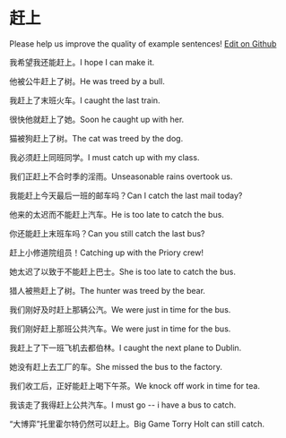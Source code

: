 # 赶上

Please help us improve the quality of example sentences! [Edit on Github](https://github.com/jiyushe/jiyu-example-sentence-source/blob/main/chinese/ganshang_1.md)

<p><span class="chinese">我希望我还能赶上。</span><span class="english">I hope I can make it.</span></p>

<p><span class="chinese">他被公牛赶上了树。</span><span class="english">He was treed by a bull.</span></p>

<p><span class="chinese">我赶上了末班火车。</span><span class="english">I caught the last train.</span></p>

<p><span class="chinese">很快他就赶上了她。</span><span class="english">Soon he caught up with her.</span></p>

<p><span class="chinese">猫被狗赶上了树。</span><span class="english">The cat was treed by the dog.</span></p>

<p><span class="chinese">我必须赶上同班同学。</span><span class="english">I must catch up with my class.</span></p>

<p><span class="chinese">我们正赶上不合时季的淫雨。</span><span class="english">Unseasonable rains overtook us.</span></p>

<p><span class="chinese">我能赶上今天最后一班的邮车吗？</span><span class="english">Can I catch the last mail today?</span></p>

<p><span class="chinese">他来的太迟而不能赶上汽车。</span><span class="english">He is too late to catch the bus.</span></p>

<p><span class="chinese">你还能赶上末班车吗？</span><span class="english">Can you still catch the last bus?</span></p>

<p><span class="chinese">赶上小修道院组员！</span><span class="english">Catching up with the Priory crew!</span></p>

<p><span class="chinese">她太迟了以致于不能赶上巴士。</span><span class="english">She is too late to catch the bus.</span></p>

<p><span class="chinese">猎人被熊赶上了树。</span><span class="english">The hunter was treed by the bear.</span></p>

<p><span class="chinese">我们刚好及时赶上那辆公汽。</span><span class="english">We were just in time for the bus.</span></p>

<p><span class="chinese">我们刚好赶上那班公共汽车。</span><span class="english">We were just in time for the bus.</span></p>

<p><span class="chinese">我赶上了下一班飞机去都伯林。</span><span class="english">I caught the next plane to Dublin.</span></p>

<p><span class="chinese">她没有赶上去工厂的车。</span><span class="english">She missed the bus to the factory.</span></p>

<p><span class="chinese">我们收工后，正好能赶上喝下午茶。</span><span class="english">We knock off work in time for tea.</span></p>

<p><span class="chinese">我该走了我得赶上公共汽车。</span><span class="english">I must go -- i have a bus to catch.</span></p>

<p><span class="chinese">“大博弈”托里霍尔特仍然可以赶上。</span><span class="english">Big Game Torry Holt can still catch.</span></p>

